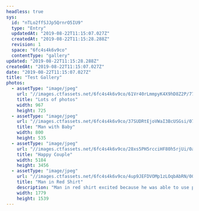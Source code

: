 ```yaml
---
headless: true
sys:
  id: "nTLo2ffSJJp5QrnrO5IU9"
  type: "Entry"
  updatedAt: "2019-08-22T11:15:07.027Z"
  createdAt: "2019-08-22T11:15:28.288Z"
  revision: 1
  space: "6fc4s4k6v9co"
  contentType: "gallery"
updated: "2019-08-22T11:15:28.288Z"
createdAt: "2019-08-22T11:15:07.027Z"
date: "2019-08-22T11:15:07.027Z"
title: "Test Gallery"
photos:
  - assetType: "image/jpeg"
    url: "//images.ctfassets.net/6fc4s4k6v9co/61Vr40rLmmpyK4X9hD8Z2P/779cac848bddac52e025fcb5fddf03bc/photo-1533158307587-828f0a76ef46"
    title: "Lots of photos"
    width: 967
    height: 725
  - assetType: "image/jpeg"
    url: "//images.ctfassets.net/6fc4s4k6v9co/37SUDRtEjoVWaI3BcUSGsi/0702fb41c280c24d870e8d3534815f58/5a8b0feab39fc100011f1e5e_photo-1513337915236-364fe3ee1f53-compressor.jpg"
    title: "Man with Baby"
    width: 800
    height: 535
  - assetType: "image/jpeg"
    url: "//images.ctfassets.net/6fc4s4k6v9co/28xs5PH5rcciHF80h5rjUi/0ac569f49d7f8d61b38874b8dabe41ff/carly-rae-hobbins-331349.jpg"
    title: "Happy Couple"
    width: 5184
    height: 3456
  - assetType: "image/jpeg"
    url: "//images.ctfassets.net/6fc4s4k6v9co/4up9JEFDVOMp1zLOqbAbRN/0054a3bbfc0c5cf4ae172c6957b5b42c/photo-1533227268428-f9ed0900fb3b"
    title: "Man in Red Shirt"
    description: "Man in red shirt excited because he was able to use port his rich text fields over to Hugo."
    width: 1779
    height: 1539
---
```

